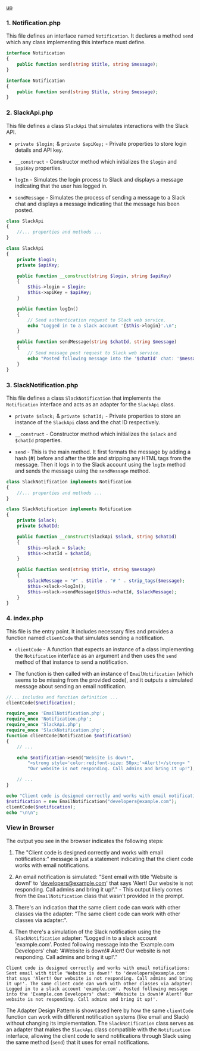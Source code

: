 [up](../README.md)


### 1. Notification.php

This file defines an interface named `Notification`. It declares a method `send` which any class implementing this interface must define.

```php
interface Notification
{
    public function send(string $title, string $message);
}
```


```php
interface Notification
{
    public function send(string $title, string $message);
}
```
### 2. SlackApi.php

This file defines a class `SlackApi` that simulates interactions with the Slack API.

- `private $login;` & `private $apiKey;` - Private properties to store login details and API key.
  
- `__construct` - Constructor method which initializes the `$login` and `$apiKey` properties.
  
- `logIn` - Simulates the login process to Slack and displays a message indicating that the user has logged in.
  
- `sendMessage` - Simulates the process of sending a message to a Slack chat and displays a message indicating that the message has been posted.

```php
class SlackApi
{
    //... properties and methods ...
}
```

```php
class SlackApi
{
    private $login;
    private $apiKey;

    public function __construct(string $login, string $apiKey)
    {
        $this->login = $login;
        $this->apiKey = $apiKey;
    }

    public function logIn()
    {
        // Send authentication request to Slack web service.
        echo "Logged in to a slack account '{$this->login}'.\n";
    }

    public function sendMessage(string $chatId, string $message)
    {
        // Send message post request to Slack web service.
        echo "Posted following message into the '$chatId' chat: '$message'.\n";
    }
}
```

### 3. SlackNotification.php

This file defines a class `SlackNotification` that implements the `Notification` interface and acts as an adapter for the `SlackApi` class.

- `private $slack;` & `private $chatId;` - Private properties to store an instance of the `SlackApi` class and the chat ID respectively.
  
- `__construct` - Constructor method which initializes the `$slack` and `$chatId` properties.
  
- `send` - This is the main method. It first formats the message by adding a hash (#) before and after the title and stripping any HTML tags from the message. Then it logs in to the Slack account using the `logIn` method and sends the message using the `sendMessage` method.

```php
class SlackNotification implements Notification
{
    //... properties and methods ...
}
```

```php
class SlackNotification implements Notification
{
    private $slack;
    private $chatId;

    public function __construct(SlackApi $slack, string $chatId)
    {
        $this->slack = $slack;
        $this->chatId = $chatId;
    }

    public function send(string $title, string $message)
    {
        $slackMessage = "#" . $title . "# " . strip_tags($message);
        $this->slack->logIn();
        $this->slack->sendMessage($this->chatId, $slackMessage);
    }
}
```


### 4. index.php

This file is the entry point. It includes necessary files and provides a function named `clientCode` that simulates sending a notification.

- `clientCode` - A function that expects an instance of a class implementing the `Notification` interface as an argument and then uses the `send` method of that instance to send a notification.
  
- The function is then called with an instance of `EmailNotification` (which seems to be missing from the provided code), and it outputs a simulated message about sending an email notification.

```php
//... includes and function definition ...
clientCode($notification);
```


```php
require_once 'EmailNotification.php';
require_once 'Notification.php';
require_once 'SlackApi.php';
require_once 'SlackNotification.php';
function clientCode(Notification $notification)
{
    // ...

    echo $notification->send("Website is down!",
        "<strong style='color:red;font-size: 50px;'>Alert!</strong> " .
        "Our website is not responding. Call admins and bring it up!");

    // ...
}

echo "Client code is designed correctly and works with email notifications:\n";
$notification = new EmailNotification("developers@example.com");
clientCode($notification);
echo "\n\n";
```

### View in Browser

The output you see in the browser indicates the following steps:

1. The "Client code is designed correctly and works with email notifications:" message is just a statement indicating that the client code works with email notifications.

2. An email notification is simulated: "Sent email with title 'Website is down!' to 'developers@example.com' that says 'Alert! Our website is not responding. Call admins and bring it up!'." - This output likely comes from the `EmailNotification` class that wasn't provided in the prompt.

3. There's an indication that the same client code can work with other classes via the adapter: "The same client code can work with other classes via adapter:".

4. Then there's a simulation of the Slack notification using the `SlackNotification` adapter: "Logged in to a slack account 'example.com'. Posted following message into the 'Example.com Developers' chat: '#Website is down!# Alert! Our website is not responding. Call admins and bring it up!'."


```run
Client code is designed correctly and works with email notifications: Sent email with title 'Website is down!' to 'developers@example.com' that says 'Alert! Our website is not responding. Call admins and bring it up!'. The same client code can work with other classes via adapter: Logged in to a slack account 'example.com'. Posted following message into the 'Example.com Developers' chat: '#Website is down!# Alert! Our website is not responding. Call admins and bring it up!'. 
```

The Adapter Design Pattern is showcased here by how the same `clientCode` function can work with different notification systems (like email and Slack) without changing its implementation. The `SlackNotification` class serves as an adapter that makes the `SlackApi` class compatible with the `Notification` interface, allowing the client code to send notifications through Slack using the same method (`send`) that it uses for email notifications.





